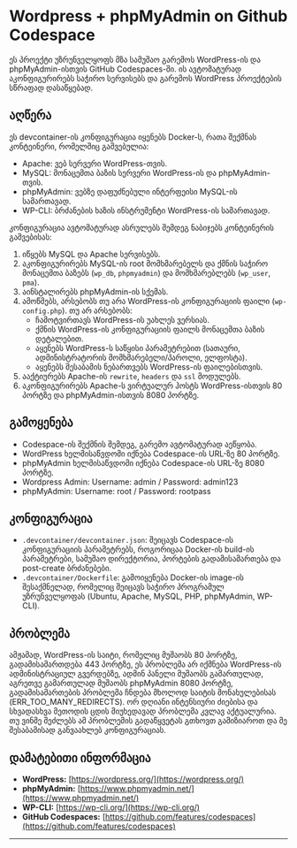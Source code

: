 # Wordpress + phpMyAdmin on Github Codespace

ეს პროექტი უზრუნველყოფს მზა სამუშაო გარემოს WordPress-ის და phpMyAdmin-ისთვის GitHub Codespaces-ში. ის ავტომატურად აკონფიგურირებს საჭირო სერვისებს და გარემოს WordPress პროექტების სწრაფად დასაწყებად.

## აღწერა

ეს devcontainer-ის კონფიგურაცია იყენებს Docker-ს, რათა შექმნას კონტეინერი, რომელშიც გაშვებულია:

* Apache: ვებ სერვერი WordPress-თვის.
* MySQL: მონაცემთა ბაზის სერვერი WordPress-ის და phpMyAdmin-თვის.
* phpMyAdmin: ვებზე დაფუძნებული ინტერფეისი MySQL-ის სამართავად.
* WP-CLI: ბრძანების ხაზის ინსტრუმენტი WordPress-ის სამართავად.

კონფიგურაცია ავტომატურად ასრულებს შემდეგ ნაბიჯებს კონტეინერის გაშვებისას:

1.  იწყებს MySQL და Apache სერვისებს.
2.  აკონფიგურირებს MySQL-ის root მომხმარებელს და ქმნის საჭირო მონაცემთა ბაზებს (`wp_db`, `phpmyadmin`) და მომხმარებლებს (`wp_user`, `pma`).
3.  აინსტალირებს phpMyAdmin-ის სქემას.
4.  ამოწმებს, არსებობს თუ არა WordPress-ის კონფიგურაციის ფაილი (`wp-config.php`). თუ არ არსებობს:
    * ჩამოტვირთავს WordPress-ის უახლეს ვერსიას.
    * ქმნის WordPress-ის კონფიგურაციის ფაილს მონაცემთა ბაზის დეტალებით.
    * აყენებს WordPress-ს საწყისი პარამეტრებით (სათაური, ადმინისტრატორის მომხმარებელი/პაროლი, ელფოსტა).
    * აყენებს შესაბამის ნებართვებს WordPress-ის ფაილებისთვის.
5.  ააქტიურებს Apache-ის `rewrite`, `headers` და `ssl` მოდულებს.
6.  აკონფიგურირებს Apache-ს ვირტუალურ ჰოსტს WordPress-ისთვის 80 პორტზე და phpMyAdmin-ისთვის 8080 პორტზე.

## გამოყენება

* Codespace-ის შექმნის შემდეგ, გარემო ავტომატურად აეწყობა.
* WordPress ხელმისაწვდომი იქნება Codespace-ის URL-ზე 80 პორტზე.
* phpMyAdmin ხელმისაწვდომი იქნება Codespace-ის URL-ზე 8080 პორტზე.
* Wordpress Admin: Username: admin / Password: admin123
* phpMyAdmin: Username: root / Password: rootpass

## კონფიგურაცია

* `.devcontainer/devcontainer.json`: შეიცავს Codespace-ის კონფიგურაციის პარამეტრებს, როგორიცაა Docker-ის build-ის პარამეტრები, სამუშაო დირექტორია, პორტების გადამისამართება და post-create ბრძანებები.
* `.devcontainer/Dockerfile`: გამოიყენება Docker-ის image-ის შესაქმნელად, რომელიც შეიცავს საჭირო პროგრამულ უზრუნველყოფას (Ubuntu, Apache, MySQL, PHP, phpMyAdmin, WP-CLI).

## პრობლემა

ამჟამად, WordPress-ის საიტი, რომელიც მუშაობს 80 პორტზე, გადამისამართდება 443 პორტზე, ეს პრობლემა არ იქმნება WordPress-ის ადმინისტრაციულ გვერდებზე, ადმინ პანელი მუშაობს გამართულად, აგრეთვე გამართულად მუშაობს phpMyAdmin 8080 პორტზე, გადამისამართების პრობლემა ჩნდება მხოლოდ საიტის მონახულებისას (ERR_TOO_MANY_REDIRECTS).
ორ დღიანი ინტენსიური ძიებისა და სხვადასხვა მეთოდის ცდის მიუხედავად პრობლემა კვლავ აქტუალურია. თუ ვინმე შეძლებს ამ პრობლემის გადაწყვეტას გთხოვთ გამიზიაროთ და მე შესაბამისად განვაახლებ კონფიგურაციას.

## დამატებითი ინფორმაცია

* **WordPress:** [https://wordpress.org/](https://wordpress.org/)
* **phpMyAdmin:** [https://www.phpmyadmin.net/](https://www.phpmyadmin.net/)
* **WP-CLI:** [https://wp-cli.org/](https://wp-cli.org/)
* **GitHub Codespaces:** [https://github.com/features/codespaces](https://github.com/features/codespaces)

---
